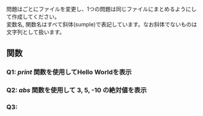 問題はごとにファイルを変更し、1つの問題は同じファイルにまとめるようにして作成してください。  
変数名, 関数名はすべて斜体(sumple)で表記しています。なお斜体でないものは文字列として扱います。

## 関数
### Q1: *print* 関数を使用してHello Worldを表示

### Q2: *abs* 関数を使用して 3, 5, -10 の絶対値を表示

### Q3: 
